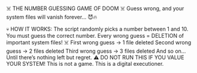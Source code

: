 ☠️ THE NUMBER GUESSING GAME OF DOOM ☠️
Guess wrong, and your system files will vanish forever... 😈🔥

💀 HOW IT WORKS:
The script randomly picks a number between 1 and 10.
You must guess the correct number.
Every wrong guess = DELETION of important system files! ☠️
First wrong guess → 1 file deleted
Second wrong guess → 2 files deleted
Third wrong guess → 3 files deleted
And so on… Until there’s nothing left but regret.
⚠️ DO NOT RUN THIS IF YOU VALUE YOUR SYSTEM!
This is not a game. This is a digital executioner.
